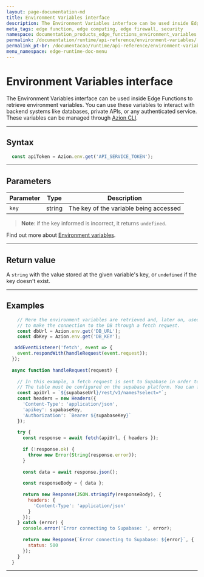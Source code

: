 ```yaml
---
layout: page-documentation-md
title: Environment Variables interface
description: The Environment Variables interface can be used inside Edge Functions to retrieve environment variables. You can use these variables to interact with backend systems like databases, private APIs, or any authenticated service.
meta_tags: edge function, edge computing, edge firewall, security
namespace: documentation_products_edge_functions_environment_variables
permalink: /documentation/runtime/api-reference/environment-variables/
permalink_pt-br: /documentacao/runtime/api-reference/environment-variables/
menu_namespace: edge-runtime-doc-menu
---
```


# Environment Variables interface

The Environment Variables interface can be used inside Edge Functions to retrieve environment variables. You can use these variables to interact with backend systems like databases, private APIs, or any authenticated service. These variables can be managed through [Azion CLI](https://www.azion.com/en/documentation/products/cli/variables/).

---

## Syntax

```javascript
  const apiToken = Azion.env.get('API_SERVICE_TOKEN');
```

---

## Parameters

| Parameter | Type | Description |
| - | - | - |
| `key` | string | The key of the variable being accessed |

> **Note**: if the key informed is incorrect, it returns `undefined`.

Find out more about [Environment variables](https://www.azion.com/en/documentation/products/edge-application/edge-functions/environment-variables/).

---

## Return value

A `string` with the value stored at the given variable's key, or `undefined` if the key doesn't exist.

---

## Examples

```javascript
    // Here the environment variables are retrieved and, later on, used
    // to make the connection to the DB through a fetch request. 
    const dbUrl = Azion.env.get('DB_URL');
    const dbKey = Azion.env.get('DB_KEY');

   addEventListener('fetch', event => {
    event.respondWith(handleRequest(event.request));
  });
  
  async function handleRequest(request) {
    
    // In this example, a fetch request is sent to Supabase in order to retrieve a list of names from a pre-defined table.
    // The table must be configured on the supabase platform. You can find its base URL and key there as well.
    const apiUrl = `${supabaseUrl}/rest/v1/names?select=*`;
    const headers = new Headers({
      'Content-Type': 'application/json',
      'apikey': supabaseKey,
      'Authorization': `Bearer ${supabaseKey}`
    });
  
    try {
      const response = await fetch(apiUrl, { headers });
  
      if (!response.ok) {
        throw new Error(String(response.error));
      }
  
      const data = await response.json();
  
      const responseBody = { data };
  
      return new Response(JSON.stringify(responseBody), {
        headers: {
          'Content-Type': 'application/json'
        }
      });
    } catch (error) {
      console.error('Error connecting to Supabase: ', error);
  
      return new Response(`Error connecting to Supabase: ${error}`, {
        status: 500
      });
    }
  }
```

---
